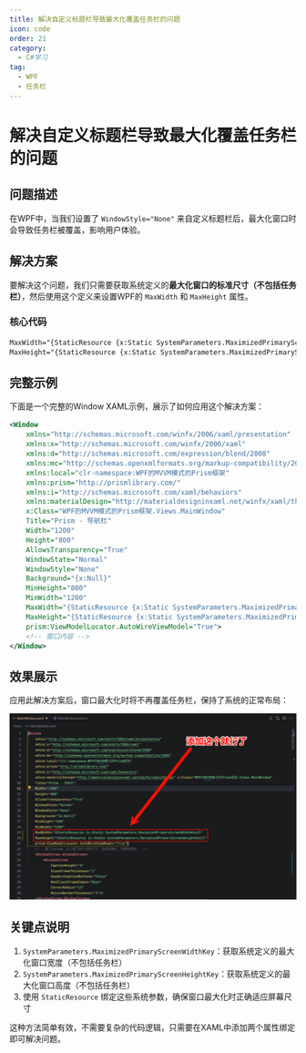 ```yaml
---
title: 解决自定义标题栏导致最大化覆盖任务栏的问题
icon: code
order: 21
category:
  - C#学习
tag:
  - WPF
  - 任务栏
---
```


# 解决自定义标题栏导致最大化覆盖任务栏的问题

## 问题描述

在WPF中，当我们设置了 `WindowStyle="None"` 来自定义标题栏后，最大化窗口时会导致任务栏被覆盖，影响用户体验。

## 解决方案

要解决这个问题，我们只需要获取系统定义的**最大化窗口的标准尺寸（不包括任务栏）**，然后使用这个定义来设置WPF的 `MaxWidth` 和 `MaxHeight` 属性。

### 核心代码

```xml
MaxWidth="{StaticResource {x:Static SystemParameters.MaximizedPrimaryScreenWidthKey}}"
MaxHeight="{StaticResource {x:Static SystemParameters.MaximizedPrimaryScreenHeightKey}}"
```

## 完整示例

下面是一个完整的Window XAML示例，展示了如何应用这个解决方案：

```xml
<Window
    xmlns="http://schemas.microsoft.com/winfx/2006/xaml/presentation"
    xmlns:x="http://schemas.microsoft.com/winfx/2006/xaml"
    xmlns:d="http://schemas.microsoft.com/expression/blend/2008"
    xmlns:mc="http://schemas.openxmlformats.org/markup-compatibility/2006"
    xmlns:local="clr-namespace:WPF的MVVM模式的Prism框架"
    xmlns:prism="http://prismlibrary.com/"
    xmlns:i="http://schemas.microsoft.com/xaml/behaviors"
    xmlns:materialDesign="http://materialdesigninxaml.net/winfx/xaml/themes" 
    x:Class="WPF的MVVM模式的Prism框架.Views.MainWindow"
    Title="Prism - 导航栏"
    Width="1200"
    Height="800"
    AllowsTransparency="True"
    WindowState="Normal"
    WindowStyle="None"
    Background="{x:Null}"
    MinHeight="800" 
    MinWidth="1200" 
    MaxWidth="{StaticResource {x:Static SystemParameters.MaximizedPrimaryScreenWidthKey}}"
    MaxHeight="{StaticResource {x:Static SystemParameters.MaximizedPrimaryScreenHeightKey}}"    
    prism:ViewModelLocator.AutoWireViewModel="True">
    <!-- 窗口内容 -->
</Window>
```

## 效果展示

应用此解决方案后，窗口最大化时将不再覆盖任务栏，保持了系统的正常布局：

![解决任务栏被覆盖问题](/assets/images/解决任务栏被覆盖问题.png)

## 关键点说明

1. `SystemParameters.MaximizedPrimaryScreenWidthKey`：获取系统定义的最大化窗口宽度（不包括任务栏）
2. `SystemParameters.MaximizedPrimaryScreenHeightKey`：获取系统定义的最大化窗口高度（不包括任务栏）
3. 使用 `StaticResource` 绑定这些系统参数，确保窗口最大化时正确适应屏幕尺寸

这种方法简单有效，不需要复杂的代码逻辑，只需要在XAML中添加两个属性绑定即可解决问题。
